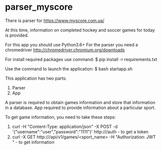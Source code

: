 # parser_myscore
There is parser for https://www.myscore.com.ua/

At this time, information on completed hockey and soccer games for today is provided.

For this app you should use Python3.6+
For the parser you need a chromedriver
http://chromedriver.chromium.org/downloads

For install required packages use command:
$ pip install -r requirements.txt

Use the command to launch the application:
$ bash startapp.sh

This application has two parts:
1. Parser
2. App

A parser is required to obtain games information and store that information in a database.
App required to provide information about a particular sport.

To get game information, you need to take these steps:
1. curl -H "Content-Type: application/json" -X POST -d '{"username":"user","password":"1111"}' http://<addr>/auth - to get a token
2. curl -X GET http://<addr>/api/v1/games/<sport_name> -H "Authorization: JWT <token token from the last step>" - to get information
